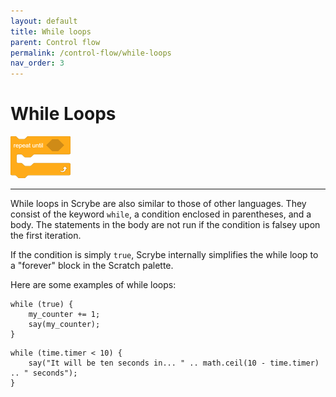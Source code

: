 ```yaml
---
layout: default
title: While loops
parent: Control flow
permalink: /control-flow/while-loops
nav_order: 3
---
```


# While Loops

![](/assets/control_repeat_until.png)

<hr>

While loops in Scrybe are also similar to those of other languages. They consist of the keyword `while`, a condition enclosed in parentheses, and a body. The statements in the body are not run if the condition is falsey upon the first iteration.

If the condition is simply `true`, Scrybe internally simplifies the while loop to a "forever" block in the Scratch palette.

Here are some examples of while loops:

```scrybe
while (true) {
    my_counter += 1;
    say(my_counter);
}
```

```scrybe
while (time.timer < 10) {
    say("It will be ten seconds in... " .. math.ceil(10 - time.timer) .. " seconds");
}
```
